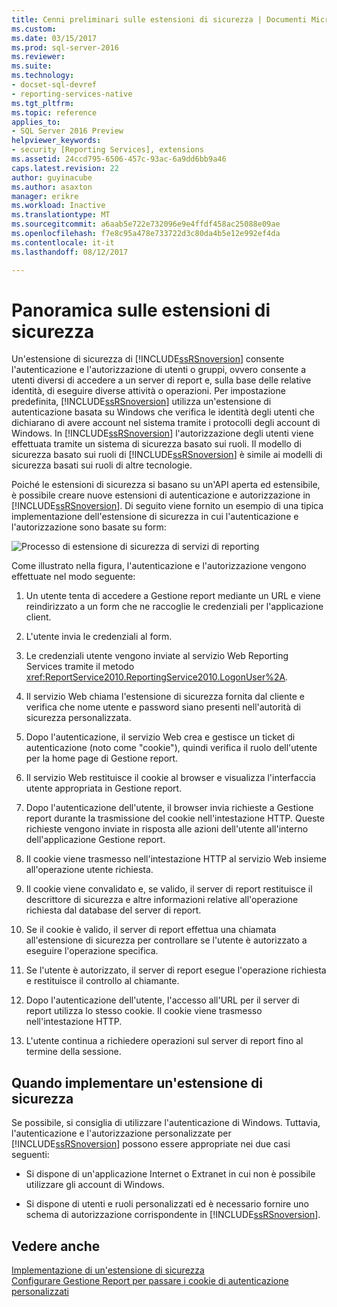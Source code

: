 ```yaml
---
title: Cenni preliminari sulle estensioni di sicurezza | Documenti Microsoft
ms.custom: 
ms.date: 03/15/2017
ms.prod: sql-server-2016
ms.reviewer: 
ms.suite: 
ms.technology:
- docset-sql-devref
- reporting-services-native
ms.tgt_pltfrm: 
ms.topic: reference
applies_to:
- SQL Server 2016 Preview
helpviewer_keywords:
- security [Reporting Services], extensions
ms.assetid: 24ccd795-6506-457c-93ac-6a9dd6bb9a46
caps.latest.revision: 22
author: guyinacube
ms.author: asaxton
manager: erikre
ms.workload: Inactive
ms.translationtype: MT
ms.sourcegitcommit: a6aab5e722e732096e9e4ffdf458ac25088e09ae
ms.openlocfilehash: f7e8c95a478e733722d3c80da4b5e12e992ef4da
ms.contentlocale: it-it
ms.lasthandoff: 08/12/2017

---
```

# <a name="security-extensions-overview"></a>Panoramica sulle estensioni di sicurezza
  Un'estensione di sicurezza di [!INCLUDE[ssRSnoversion](../../../includes/ssrsnoversion-md.md)] consente l'autenticazione e l'autorizzazione di utenti o gruppi, ovvero consente a utenti diversi di accedere a un server di report e, sulla base delle relative identità, di eseguire diverse attività o operazioni. Per impostazione predefinita, [!INCLUDE[ssRSnoversion](../../../includes/ssrsnoversion-md.md)] utilizza un'estensione di autenticazione basata su Windows che verifica le identità degli utenti che dichiarano di avere account nel sistema tramite i protocolli degli account di Windows. In [!INCLUDE[ssRSnoversion](../../../includes/ssrsnoversion-md.md)] l'autorizzazione degli utenti viene effettuata tramite un sistema di sicurezza basato sui ruoli. Il modello di sicurezza basato sui ruoli di [!INCLUDE[ssRSnoversion](../../../includes/ssrsnoversion-md.md)] è simile ai modelli di sicurezza basati sui ruoli di altre tecnologie.  
  
 Poiché le estensioni di sicurezza si basano su un'API aperta ed estensibile, è possibile creare nuove estensioni di autenticazione e autorizzazione in [!INCLUDE[ssRSnoversion](../../../includes/ssrsnoversion-md.md)]. Di seguito viene fornito un esempio di una tipica implementazione dell'estensione di sicurezza in cui l'autenticazione e l'autorizzazione sono basate su form:  
  
 ![Processo di estensione di sicurezza di servizi di reporting](../../../reporting-services/extensions/security-extension/media/rosettasecurityextensionflow.gif "processo di estensione di sicurezza di Reporting Services")  
  
 Come illustrato nella figura, l'autenticazione e l'autorizzazione vengono effettuate nel modo seguente:  
  
1.  Un utente tenta di accedere a Gestione report mediante un URL e viene reindirizzato a un form che ne raccoglie le credenziali per l'applicazione client.  
  
2.  L'utente invia le credenziali al form.  
  
3.  Le credenziali utente vengono inviate al servizio Web Reporting Services tramite il metodo <xref:ReportService2010.ReportingService2010.LogonUser%2A>.  
  
4.  Il servizio Web chiama l'estensione di sicurezza fornita dal cliente e verifica che nome utente e password siano presenti nell'autorità di sicurezza personalizzata.  
  
5.  Dopo l'autenticazione, il servizio Web crea e gestisce un ticket di autenticazione (noto come "cookie"), quindi verifica il ruolo dell'utente per la home page di Gestione report.  
  
6.  Il servizio Web restituisce il cookie al browser e visualizza l'interfaccia utente appropriata in Gestione report.  
  
7.  Dopo l'autenticazione dell'utente, il browser invia richieste a Gestione report durante la trasmissione del cookie nell'intestazione HTTP. Queste richieste vengono inviate in risposta alle azioni dell'utente all'interno dell'applicazione Gestione report.  
  
8.  Il cookie viene trasmesso nell'intestazione HTTP al servizio Web insieme all'operazione utente richiesta.  
  
9. Il cookie viene convalidato e, se valido, il server di report restituisce il descrittore di sicurezza e altre informazioni relative all'operazione richiesta dal database del server di report.  
  
10. Se il cookie è valido, il server di report effettua una chiamata all'estensione di sicurezza per controllare se l'utente è autorizzato a eseguire l'operazione specifica.  
  
11. Se l'utente è autorizzato, il server di report esegue l'operazione richiesta e restituisce il controllo al chiamante.  
  
12. Dopo l'autenticazione dell'utente, l'accesso all'URL per il server di report utilizza lo stesso cookie. Il cookie viene trasmesso nell'intestazione HTTP.  
  
13. L'utente continua a richiedere operazioni sul server di report fino al termine della sessione.  
  
## <a name="when-to-implement-a-security-extension"></a>Quando implementare un'estensione di sicurezza  
 Se possibile, si consiglia di utilizzare l'autenticazione di Windows. Tuttavia, l'autenticazione e l'autorizzazione personalizzate per [!INCLUDE[ssRSnoversion](../../../includes/ssrsnoversion-md.md)] possono essere appropriate nei due casi seguenti:  
  
-   Si dispone di un'applicazione Internet o Extranet in cui non è possibile utilizzare gli account di Windows.  
  
-   Si dispone di utenti e ruoli personalizzati ed è necessario fornire uno schema di autorizzazione corrispondente in [!INCLUDE[ssRSnoversion](../../../includes/ssrsnoversion-md.md)].  
  
## <a name="see-also"></a>Vedere anche  
 [Implementazione di un'estensione di sicurezza](../../../reporting-services/extensions/security-extension/implementing-a-security-extension.md)   
 [Configurare Gestione Report per passare i cookie di autenticazione personalizzati](https://msdn.microsoft.com/library/ms345241(v=sql.110).aspx)  
  
  

